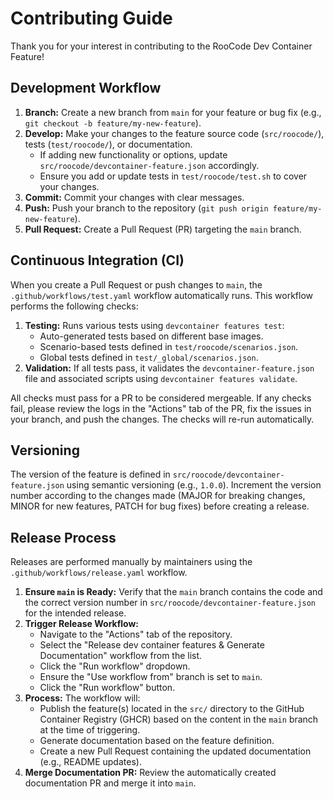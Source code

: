 # Contributing Guide

Thank you for your interest in contributing to the RooCode Dev Container Feature!

## Development Workflow

1.  **Branch:** Create a new branch from `main` for your feature or bug fix (e.g., `git checkout -b feature/my-new-feature`).
2.  **Develop:** Make your changes to the feature source code (`src/roocode/`), tests (`test/roocode/`), or documentation.
    *   If adding new functionality or options, update `src/roocode/devcontainer-feature.json` accordingly.
    *   Ensure you add or update tests in `test/roocode/test.sh` to cover your changes.
3.  **Commit:** Commit your changes with clear messages.
4.  **Push:** Push your branch to the repository (`git push origin feature/my-new-feature`).
5.  **Pull Request:** Create a Pull Request (PR) targeting the `main` branch.

## Continuous Integration (CI)

When you create a Pull Request or push changes to `main`, the `.github/workflows/test.yaml` workflow automatically runs. This workflow performs the following checks:

1.  **Testing:** Runs various tests using `devcontainer features test`:
    *   Auto-generated tests based on different base images.
    *   Scenario-based tests defined in `test/roocode/scenarios.json`.
    *   Global tests defined in `test/_global/scenarios.json`.
2.  **Validation:** If all tests pass, it validates the `devcontainer-feature.json` file and associated scripts using `devcontainer features validate`.

All checks must pass for a PR to be considered mergeable. If any checks fail, please review the logs in the "Actions" tab of the PR, fix the issues in your branch, and push the changes. The checks will re-run automatically.

## Versioning

The version of the feature is defined in `src/roocode/devcontainer-feature.json` using semantic versioning (e.g., `1.0.0`). Increment the version number according to the changes made (MAJOR for breaking changes, MINOR for new features, PATCH for bug fixes) before creating a release.

## Release Process

Releases are performed manually by maintainers using the `.github/workflows/release.yaml` workflow.

1.  **Ensure `main` is Ready:** Verify that the `main` branch contains the code and the correct version number in `src/roocode/devcontainer-feature.json` for the intended release.
2.  **Trigger Release Workflow:**
    *   Navigate to the "Actions" tab of the repository.
    *   Select the "Release dev container features & Generate Documentation" workflow from the list.
    *   Click the "Run workflow" dropdown.
    *   Ensure the "Use workflow from" branch is set to `main`.
    *   Click the "Run workflow" button.
3.  **Process:** The workflow will:
    *   Publish the feature(s) located in the `src/` directory to the GitHub Container Registry (GHCR) based on the content in the `main` branch at the time of triggering.
    *   Generate documentation based on the feature definition.
    *   Create a new Pull Request containing the updated documentation (e.g., README updates).
4.  **Merge Documentation PR:** Review the automatically created documentation PR and merge it into `main`.